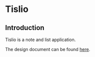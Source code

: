 # Tislio

## Introduction
Tislio is a note and list application.

The design document can be found [here](docs/design.md).